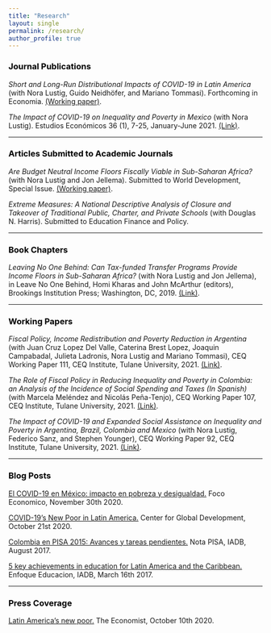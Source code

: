 ```yaml
---
title: "Research"
layout: single
permalink: /research/
author_profile: true
---
```


### <span style="color:#000000">Journal Publications</span> 

*Short and Long-Run Distributional Impacts of COVID-19 in Latin America* (with Nora Lustig, Guido Neidhöfer, and Mariano Tommasi). Forthcoming in Economia. [(Working paper)](http://repec.tulane.edu/RePEc/ceq/ceq96.pdf).

*The Impact of COVID-19 on Inequality and Poverty in Mexico* (with Nora Lustig). Estudios
Económicos 36 (1), 7-25, January-June 2021. [(Link)](https://estudioseconomicos.colmex.mx/index.php/economicos/article/view/416).

---

### <span style="color:#000000">Articles Submitted to Academic Journals</span>  

*Are Budget Neutral Income Floors Fiscally Viable in Sub-Saharan Africa?* (with Nora Lustig and Jon Jellema). Submitted to World Development, Special Issue. [(Working paper)](https://www.cgdev.org/sites/default/files/are-budget-neutral-income-floors-fiscally-viable-sub-saharan-africa.pdf).

*Extreme Measures: A National Descriptive Analysis of Closure and Takeover of Traditional Public, Charter, and Private Schools* (with Douglas N. Harris). Submitted to Education Finance and Policy.

---

### <span style="color:#000000">Book Chapters</span>  

*Leaving No One Behind: Can Tax-funded Transfer Programs Provide Income Floors in Sub-Saharan Africa?* (with Nora Lustig and Jon Jellema), in Leave No One Behind, Homi Kharas and John McArthur (editors), Brookings Institution Press; Washington, DC, 2019. [(Link)](https://www.brookings.edu/wp-content/uploads/2019/09/LNOB_Chapter9.pdf).

---

### <span style="color:#000000">Working Papers</span> 

*Fiscal Policy, Income Redistribution and Poverty Reduction in Argentina* (with Juan Cruz Lopez Del Valle, Caterina Brest Lopez, Joaquin Campabadal, Julieta Ladronis, Nora Lustig and Mariano Tommasi), CEQ Working Paper 111, CEQ Institute, Tulane University, 2021. [(Link)](https://repec.tulane.edu/RePEc/ceq/ceq111.pdf).

*The Role of Fiscal Policy in Reducing Inequality and Poverty in Colombia: an Analysis of the Incidence of Social Spending and Taxes (In Spanish)* (with Marcela Meléndez and Nicolás Peña-Tenjo), CEQ Working Paper 107, CEQ Institute, Tulane University, 2021. [(Link)](http://repec.tulane.edu/RePEc/ceq/ceq107.pdf).

*The Impact of COVID-19 and Expanded Social Assistance on Inequality and Poverty in Argentina, Brazil, Colombia and Mexico* (with Nora Lustig, Federico Sanz, and Stephen Younger), CEQ Working Paper 92, CEQ Institute, Tulane University, 2021. [(Link)](http://repec.tulane.edu/RePEc/ceq/ceq92.pdf).

---

### <span style="color:#000000">Blog Posts</span> 

[El COVID-19 en México: impacto en pobreza y desigualdad.](http://repec.tulane.edu/RePEc/ceq/ceq107.pdf) Foco Economico, November 30th 2020.

[COVID-19’s New Poor in Latin America.](https://www.cgdev.org/blog/covid-19s-new-poor-latin-america) Center for Global Development, October 21st 2020.

[Colombia en PISA 2015: Avances y tareas pendientes.](https://publications.iadb.org/es/colombia-en-pisa-2015-avances-y-tareas-pendientes) Nota PISA, IADB, August 2017.

[5 key achievements in education for Latin America and the Caribbean.](https://blogs.iadb.org/educacion/en/cima-5-key-achievements-in-education-for-latin-america-and-the-caribbean/) Enfoque Educacion, IADB, March 16th 2017.

---

### <span style="color:#000000">Press Coverage</span> 

  [Latin America’s new poor.](https://www.economist.com/the-americas/2020/10/08/latin-americas-new-poor) The Economist, October 10th 2020.



